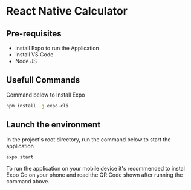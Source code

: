 # React Native Calculator

## Pre-requisites
- Install Expo to run the Application
- Install VS Code
- Node JS

## Usefull Commands

Command below to Install Expo
```sh
npm install -g expo-cli
```

## Launch the environment

In the project's root directory, run the command below to start the application

```sh
expo start
```

To run the application on your mobile device it's recommended to instal Expo Go on your phone and read the QR Code shown after running the command above.
